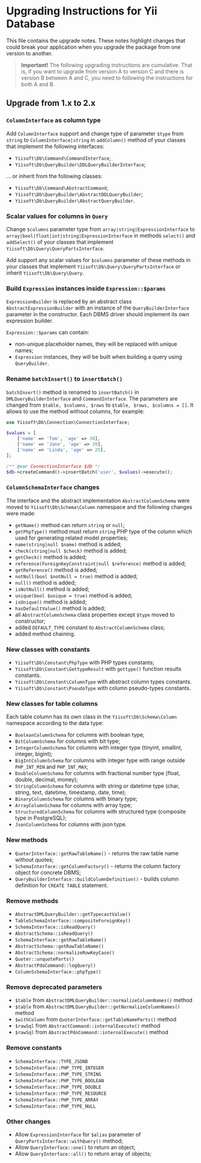 # Upgrading Instructions for Yii Database

This file contains the upgrade notes. These notes highlight changes that could break your
application when you upgrade the package from one version to another.

> **Important!** The following upgrading instructions are cumulative. That is, if you want
> to upgrade from version A to version C and there is version B between A and C, you need
> to following the instructions for both A and B.

## Upgrade from 1.x to 2.x

### `ColumnInterface` as column type

Add `ColumnInterface` support and change type of parameter `$type` from `string` to `ColumnInterface|string` 
in `addColumn()` method of your classes that implement the following interfaces:

- `Yiisoft\Db\Command\CommandInterface`;
- `Yiisoft\Db\QueryBuilder\DDLQueryBuilderInterface`;

… or inherit from the following classes:

- `Yiisoft\Db\Command\AbstractCommand`;
- `Yiisoft\Db\QueryBuilder\AbstractDDLQueryBuilder`;
- `Yiisoft\Db\QueryBuilder\AbstractQueryBuilder`.

### Scalar values for columns in `Query`

Change `$columns` parameter type from `array|string|ExpressionInterface` to `array|bool|float|int|string|ExpressionInterface`
in methods `select()` and `addSelect()` of your classes that implement `Yiisoft\Db\Query\QueryPartsInterface`.

Add support any scalar values for `$columns` parameter of these methods in your classes that implement
`Yiisoft\Db\Query\QueryPartsInterface` or inherit `Yiisoft\Db\Query\Query`.

### Build `Expression` instances inside `Expression::$params`

`ExpressionBuilder` is replaced by an abstract class `AbstractExpressionBuilder` with an instance of the 
`QueryBuilderInterface` parameter in the constructor. Each DBMS driver should implement its own expression builder.

`Expression::$params` can contain:
- non-unique placeholder names, they will be replaced with unique names;
- `Expression` instances, they will be built when building a query using `QueryBuilder`.

### Rename `batchInsert()` to `insertBatch()`

`batchInsert()` method is renamed to `insertBatch()` in `DMLQueryBuilderInterface` and `CommandInterface`.
The parameters are changed from `$table, $columns, $rows` to `$table, $rows, $columns = []`.
It allows to use the method without columns, for example:

```php
use Yiisoft\Db\Connection\ConnectionInterface;

$values = [
    ['name' => 'Tom', 'age' => 30],
    ['name' => 'Jane', 'age' => 20],
    ['name' => 'Linda', 'age' => 25],
];

/** @var ConnectionInterface $db */
$db->createCommand()->insertBatch('user', $values)->execute();
```

### `ColumnSchemaInterface` changes

The interface and the abstract implementation `AbstractColumnSchema` were moved to `Yiisoft\Db\Schema\Column` namespace 
and the following changes were made:

- `getName()` method can return `string` or `null`;
- `getPhpType()` method must return `string` PHP type of the column which used for generating related model properties;
- `name(string|null $name)` method is added;
- `check(string|null $check)` method is added;
- `getCheck()` method is added;
- `reference(ForeignKeyConstraint|null $reference)` method is added;
- `getReference()` method is added;
- `notNull(bool $notNull = true)` method is added;
- `null()` method is added;
- `isNotNull()` method is added;
- `unique(bool $unique = true)` method is added;
- `isUnique()` method is added;
- `hasDefaultValue()` method is added;
- all `AbstractColumnSchema` class properties except `$type` moved to constructor;
- added `DEFAULT_TYPE` constant to `AbstractColumnSchema` class;
- added method chaining.

### New classes with constants

- `Yiisoft\Db\Constant\PhpType` with PHP types constants;
- `Yiisoft\Db\Constant\GettypeResult` with `gettype()` function results constants.
- `Yiisoft\Db\Constant\ColumnType` with abstract column types constants.
- `Yiisoft\Db\Constant\PseudoType` with column pseudo-types constants.

### New classes for table columns

Each table column has its own class in the `Yiisoft\Db\Schema\Column` namespace according to the data type:

- `BooleanColumnSchema` for columns with boolean type;
- `BitColumnSchema` for columns with bit type;
- `IntegerColumnSchema` for columns with integer type (tinyint, smallint, integer, bigint);
- `BigIntColumnSchema` for columns with integer type with range outside `PHP_INT_MIN` and `PHP_INT_MAX`;
- `DoubleColumnSchema` for columns with fractional number type (float, double, decimal, money);
- `StringColumnSchema` for columns with string or datetime type (char, string, text, datetime, timestamp, date, time);
- `BinaryColumnSchema` for columns with binary type;
- `ArrayColumnSchema` for columns with array type;
- `StructuredColumnSchema` for columns with structured type (composite type in PostgreSQL);
- `JsonColumnSchema` for columns with json type.

### New methods

- `QuoterInterface::getRawTableName()` - returns the raw table name without quotes;
- `SchemaInterface::getColumnFactory()` - returns the column factory object for concrete DBMS;
- `QueryBuilderInterface::buildColumnDefinition()` - builds column definition for `CREATE TABLE` statement.

### Remove methods

- `AbstractDMLQueryBuilder::getTypecastValue()`
- `TableSchemaInterface::compositeForeignKey()`
- `SchemaInterface::isReadQuery()`
- `AbstractSchema::isReadQuery()`
- `SchemaInterface::getRawTableName()`
- `AbstractSchema::getRawTableName()`
- `AbstractSchema::normalizeRowKeyCase()`
- `Quoter::unquoteParts()`
- `AbstractPdoCommand::logQuery()`
- `ColumnSchemaInterface::phpType()`

### Remove deprecated parameters

- `$table` from `AbstractDMLQueryBuilder::normalizeColumnNames()` method
- `$table` from `AbstractDMLQueryBuilder::getNormalizeColumnNames()` method
- `$withColumn` from `QuoterInterface::getTableNameParts()` method
- `$rawSql` from `AbstractCommand::internalExecute()` method
- `$rawSql` from `AbstractPdoCommand::internalExecute()` method

### Remove constants

- `SchemaInterface::TYPE_JSONB`
- `SchemaInterface::PHP_TYPE_INTEGER`
- `SchemaInterface::PHP_TYPE_STRING`
- `SchemaInterface::PHP_TYPE_BOOLEAN`
- `SchemaInterface::PHP_TYPE_DOUBLE`
- `SchemaInterface::PHP_TYPE_RESOURCE`
- `SchemaInterface::PHP_TYPE_ARRAY`
- `SchemaInterface::PHP_TYPE_NULL`

### Other changes

- Allow `ExpressionInterface` for `$alias` parameter of `QueryPartsInterface::withQuery()` method;
- Allow `QueryInterface::one()` to return an object;
- Allow `QueryInterface::all()` to return array of objects;
